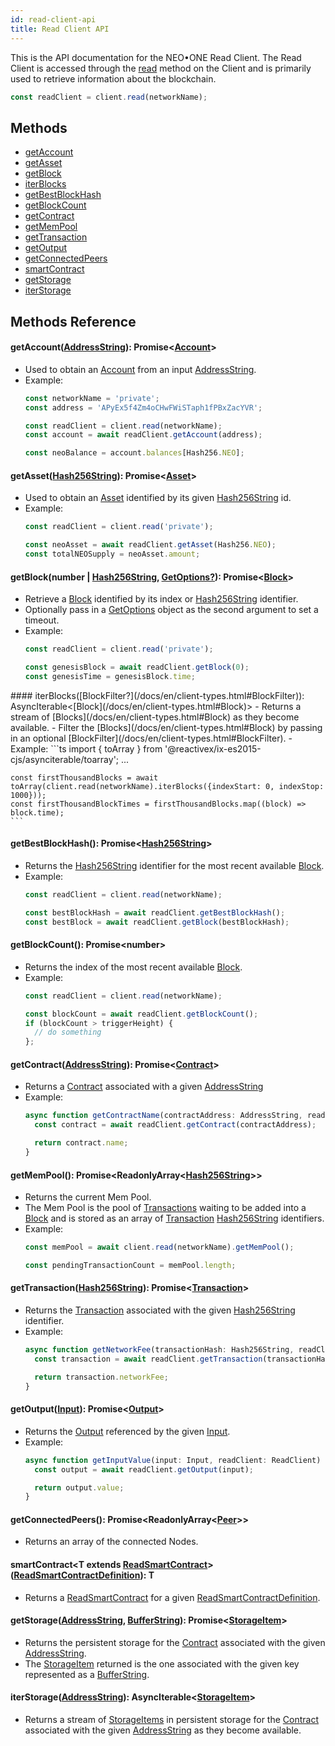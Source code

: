```yaml
---
id: read-client-api
title: Read Client API
---
```

This is the API documentation for the NEO•ONE Read Client. The Read Client is accessed through the [read](/docs/en/client-api.html#read) method on the Client and is primarily used to retrieve information about the blockchain.

```ts
const readClient = client.read(networkName);
```

## Methods
  - [getAccount](#getAccount)
  - [getAsset](#getAsset)
  - [getBlock](#getBlock)
  - [iterBlocks](#iterBlocks)
  - [getBestBlockHash](#getBestBlockHash)
  - [getBlockCount](#getBlockCount)
  - [getContract](#getContract)
  - [getMemPool](#getMemPool)
  - [getTransaction](#getTransaction)
  - [getOutput](#getOutput)
  - [getConnectedPeers](#getConnectedPeers)
  - [smartContract](#smartContract)
  - [getStorage](#getStorage)
  - [iterStorage](#iterStorage)

## Methods Reference

<a id="getAccount"></a>
#### getAccount([AddressString](/docs/en/client-types.html#AddressString)): Promise<[Account](/docs/en/client-types.html#Account)>
  - Used to obtain an [Account](/docs/en/client-types.html#Account) from an input [AddressString](/docs/en/client-types.html#AddressString).
  - Example:
    ```ts
    const networkName = 'private';
    const address = 'APyEx5f4Zm4oCHwFWiSTaph1fPBxZacYVR';

    const readClient = client.read(networkName);
    const account = await readClient.getAccount(address);

    const neoBalance = account.balances[Hash256.NEO];
    ```

<a id="getAsset"></a>
#### getAsset([Hash256String](/docs/en/client-types.html#Hash256String)): Promise<[Asset](/docs/en/client-types.html#Asset)>
  - Used to obtain an [Asset](/docs/en/client-types.html#Asset) identified by its given [Hash256String](/docs/en/client-types.html#Hash256String) id.
  - Example:
    ```ts
    const readClient = client.read('private');

    const neoAsset = await readClient.getAsset(Hash256.NEO);
    const totalNEOSupply = neoAsset.amount;
    ```

<a id="getBlock"></a>
#### getBlock(number | [Hash256String](/docs/en/client-types.html#Hash256String), [GetOptions?](/docs/en/client-types.html#GetOptions)): Promise<[Block](/docs/en/client-types.html#Block)>
  - Retrieve a [Block](/docs/en/client-types.html#Block) identified by its index or [Hash256String](/docs/en/client-types.html#Hash256String) identifier.
  - Optionally pass in a [GetOptions](/docs/en/client-types.html#GetOptions) object as the second argument to set a timeout.
  - Example:
    ```ts
    const readClient = client.read('private');

    const genesisBlock = await readClient.getBlock(0);
    const genesisTime = genesisBlock.time;
    ```

<a id="iterBlocks">
#### iterBlocks([BlockFilter?](/docs/en/client-types.html#BlockFilter)): AsyncIterable<[Block](/docs/en/client-types.html#Block)>
  - Returns a stream of [Blocks](/docs/en/client-types.html#Block) as they become available.
  - Filter the [Blocks](/docs/en/client-types.html#Block) by passing in an optional [BlockFilter](/docs/en/client-types.html#BlockFilter).
  - Example:
    ```ts
    import { toArray } from '@reactivex/ix-es2015-cjs/asynciterable/toarray';
    ...

    const firstThousandBlocks = await toArray(client.read(networkName).iterBlocks({indexStart: 0, indexStop: 1000}));
    const firstThousandBlockTimes = firstThousandBlocks.map((block) => block.time);
    ```

<a id="getBestBlockHash"></a>
#### getBestBlockHash(): Promise<[Hash256String](/docs/en/client-types.html#Hash256String)>
  - Returns the [Hash256String](/docs/en/client-types.html#Hash256String) identifier for the most recent available [Block](/docs/en/client-types.html#Block).
  - Example:
    ```ts
    const readClient = client.read(networkName);

    const bestBlockHash = await readClient.getBestBlockHash();
    const bestBlock = await readClient.getBlock(bestBlockHash);
    ```

<a id="getBlockCount"></a>
#### getBlockCount(): Promise\<number\>
  - Returns the index of the most recent available [Block](/docs/en/client-types.html#Block).
  - Example:
    ```ts
    const readClient = client.read(networkName);

    const blockCount = await readClient.getBlockCount();
    if (blockCount > triggerHeight) {
      // do something
    };
    ```

<a id="getContract"></a>
#### getContract([AddressString](/docs/en/client-types.html#AddressString)): Promise<[Contract](/docs/en/client-types.html#Contract)>
  - Returns a [Contract](/docs/en/client-types.html#Contract) associated with a given [AddressString](/docs/en/client-types.html#AddressString)
  - Example:
    ```ts
    async function getContractName(contractAddress: AddressString, readClient: ReadClient): Promise<string> {
      const contract = await readClient.getContract(contractAddress);

      return contract.name;
    }
    ```

<a id="getMemPool"></a>
#### getMemPool(): Promise\<ReadonlyArray<[Hash256String](/docs/en/client-types.html#Hash256String)>\>
  - Returns the current Mem Pool.
  - The Mem Pool is the pool of [Transactions](/docs/en/client-types.html#Transaction) waiting to be added into a [Block](/docs/en/client-types.html#Block) and is stored as an array of [Transaction](/docs/en/client-types.html#Transaction) [Hash256String](/docs/en/client-types.html#Hash256String) identifiers.
  - Example:
    ```ts
    const memPool = await client.read(networkName).getMemPool();

    const pendingTransactionCount = memPool.length;
    ```

<a id="getTransaction"></a>
#### getTransaction([Hash256String](/docs/en/client-types.html#Hash256String)): Promise<[Transaction](/docs/en/client-types.html#Transaction)>
  - Returns the [Transaction](/docs/en/client-types.html#Transaction) associated with the given [Hash256String](/docs/en/client-types.html#Hash256String) identifier.
  - Example:
    ```ts
    async function getNetworkFee(transactionHash: Hash256String, readClient: ReadClient): Promise<BigNumber> {
      const transaction = await readClient.getTransaction(transactionHash);

      return transaction.networkFee;
    }
    ```

<a id="getOutput"></a>
#### getOutput([Input](/docs/en/client-types.html#Input)): Promise<[Output](/docs/en/client-types.html#Output)>
  - Returns the [Output](/docs/en/client-types.html#Output) referenced by the given [Input](/docs/en/client-types.html#Input).
  - Example:
    ```ts
    async function getInputValue(input: Input, readClient: ReadClient) {
      const output = await readClient.getOutput(input);

      return output.value;
    }
    ```

<a id="getConnectedPeers"></a>
#### getConnectedPeers(): Promise\<ReadonlyArray<[Peer](/docs/en/client-types.html#Peer)>\>
  - Returns an array of the connected Nodes.

<a id="smartContract"></a>
#### smartContract\<T extends [ReadSmartContract](/docs/en/client-types.html#ReadSmartContract)\>([ReadSmartContractDefinition]()): T
  - Returns a [ReadSmartContract](/docs/en/client-types.html#ReadSmartContract) for a given [ReadSmartContractDefinition]().

<a id="getStorage"></a>
#### getStorage([AddressString](/docs/en/client-types.html#AddressString), [BufferString](/docs/en/client-types.html#BufferString)): Promise<[StorageItem](/docs/en/client-types.html#StorageItem)>
  - Returns the persistent storage for the [Contract](/docs/en/client-types.html#Contract) associated with the given [AddressString](/docs/en/client-types.html#AddressString).
  - The [StorageItem](/docs/en/client-types.html#StorageItem) returned is the one associated with the given key represented as a [BufferString](/docs/en/client-types.html#BufferString).

<a id="iterStorage"></a>
#### iterStorage([AddressString](/docs/en/client-types.html#AddressString)): AsyncIterable<[StorageItem](/docs/en/client-types.html#StorageItem)>
  - Returns a stream of [StorageItems](/docs/en/client-types.html#StorageItem) in persistent storage for the [Contract](/docs/en/client-types.html#Contract) associated with the given [AddressString](/docs/en/client-types.html#AddressString) as they become available.
